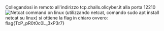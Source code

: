 Collegandosi in remoto all'indirizzo tcp.challs.olicyber.it alla porta 12210 ![Netcat command on linux](https://i.ibb.co/fQJKkBB/ncat-jpg.png) (utilizzando netcat, comando sudo apt install netcat su linux) si ottiene la flag in chiaro ovvero: flag{TcP_pR0t0c0L_3xP3r7}
